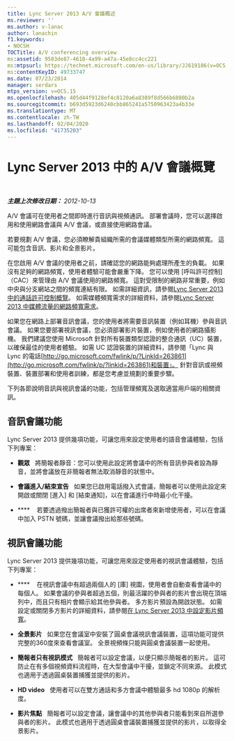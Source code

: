 ```yaml
---
title: Lync Server 2013 A/V 會議概述
ms.reviewer: ''
ms.author: v-lanac
author: lanachin
f1.keywords:
- NOCSH
TOCTitle: A/V conferencing overview
ms:assetid: 9583de87-4618-4a99-a47a-45e8cc4cc221
ms:mtpsurl: https://technet.microsoft.com/en-us/library/JJ619186(v=OCS.15)
ms:contentKeyID: 49733747
ms.date: 07/23/2014
manager: serdars
mtps_version: v=OCS.15
ms.openlocfilehash: 405d44f9128ef4c8120a6a8389f8d566b6880b2a
ms.sourcegitcommit: b693d5923d6240cbb865241a5750963423a4b33e
ms.translationtype: MT
ms.contentlocale: zh-TW
ms.lasthandoff: 02/04/2020
ms.locfileid: "41735203"
---
```

<div data-xmlns="http://www.w3.org/1999/xhtml">

<div class="topic" data-xmlns="http://www.w3.org/1999/xhtml" data-msxsl="urn:schemas-microsoft-com:xslt" data-cs="http://msdn.microsoft.com/en-us/">

<div data-asp="http://msdn2.microsoft.com/asp">

# <a name="overview-of-av-conferencing-in-lync-server-2013"></a>Lync Server 2013 中的 A/V 會議概覽

</div>

<div id="mainSection">

<div id="mainBody">

<span> </span>

_**主題上次修改日期：** 2012-10-13_

A/V 會議可在使用者之間即時進行音訊與視頻通訊。 部署會議時，您可以選擇啟用和使用網路會議與 A/V 會議，或直接使用網路會議。

若要規劃 A/V 會議，您必須瞭解貴組織所需的會議媒體類型所需的網路頻寬。 這可能包含音訊、影片和全景影片。

在您啟用 A/V 會議的使用者之前，請確認您的網路能夠處理所產生的負載。 如果沒有足夠的網路頻寬，使用者體驗可能會嚴重下降。 您可以使用 [呼叫許可控制] （CAC）來管理由 A/V 會議使用的網路頻寬。 這對受限制的網路非常重要，例如中央與分支網站之間的頻寬連結有限。 如需詳細資訊，請參閱[Lync Server 2013 中的通話許可控制概覽](lync-server-2013-overview-of-call-admission-control.md)。 如需媒體頻寬需求的詳細資料，請參閱[Lync Server 2013 中媒體流量的網路頻寬需求](lync-server-2013-network-bandwidth-requirements-for-media-traffic.md)。

如果您在網路上部署音訊會議，您的使用者將需要音訊裝置（例如耳機）參與音訊會議。 如果您要部署視訊會議，您必須部署影片裝置，例如使用者的網路攝影機。 我們建議您使用 Microsoft 針對所有裝置類型認證的整合通訊（UC）裝置，以確保最佳的使用者體驗。 如需 UC 認證裝置的詳細資料，請參閱「Lync 與 Lync 的電話[http://go.microsoft.com/fwlink/p/?LinkId=263861](http://go.microsoft.com/fwlink/p/?linkid=263861)和裝置」。 針對音訊或視頻裝置、裝置部署和使用者訓練，都是您考慮並規劃的重要步驟。

下列各節說明音訊與視訊會議的功能，包括管理頻寬及選取適當用戶端的相關資訊。

<div>

## <a name="audio-conferencing-features"></a>音訊會議功能

Lync Server 2013 提供幾項功能，可讓您用來設定使用者的語音會議體驗，包括下列專案：

  - **觀眾**   將簡報者靜音：您可以使用此設定將會議中的所有音訊參與者設為靜音，並將會議放在非簡報者無法取消靜音的狀態中。

  - **會議進入/結束宣告**   如果您已啟用電話撥入式會議，簡報者可以使用此設定來開啟或關閉 [進入] 和 [結束通知]，以在會議進行中時最小化干擾。

  - ****    若要透過撥出簡報者與已獲許可權的出席者來新增使用者，可以在會議中加入 PSTN 號碼，並讓會議撥出給那些號碼。

</div>

<div>

## <a name="video-conferencing-features"></a>視訊會議功能

Lync Server 2013 提供幾項功能，可讓您用來設定使用者的視訊會議體驗，包括下列專案：

  - ****    在視訊會議中有超過兩個人的 [庫] 視圖，使用者會自動查看會議中的每個人。 如果會議的參與者超過五個，則最活躍的參與者的影片會出現在頂端列中，而且只有相片會顯示給其他參與者。 多方影片預設為開啟狀態。 如需設定或關閉多方影片的詳細資料，請參閱[在 Lync Server 2013 中設定影片頻寬](lync-server-2013-configuring-video-bandwidth.md)。

  - **全景影片**   如果您在會議室中安裝了圓桌會議視訊會議裝置，這項功能可提供完整的360度來查看會議室。 全景視頻條只能與圓桌會議裝置一起使用。

  - **簡報者只有視訊模式**   簡報者可以設定會議，以便只顯示簡報者的影片。 這可防止在有多個視頻資料流程時，在大型會議中干擾，並鎖定不同來源。 此模式也適用于透過圓桌裝置捕獲並提供的影片。

  - **HD video**   使用者可以在雙方通話和多方會議中體驗最多 hd 1080p 的解析度。

  - **影片焦點**   簡報者可以設定會議，讓會議中的其他參與者只能看到來自所選參與者的影片。 此模式也適用于透過圓桌會議裝置捕獲並提供的影片，以取得全景影片。

</div>

</div>

<span> </span>

</div>

</div>

</div>

